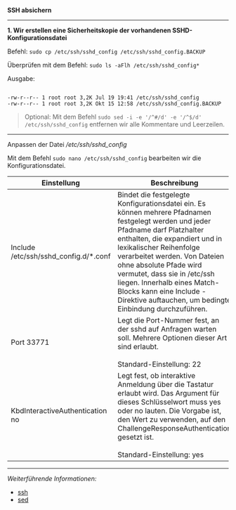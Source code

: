 **SSH absichern**

---

**1. Wir erstellen eine Sicherheitskopie der vorhandenen SSHD-Konfigurationsdatei**

Befehl: ```sudo cp /etc/ssh/sshd_config /etc/ssh/sshd_config.BACKUP```

Überprüfen mit dem Befehl: ```sudo ls -aFlh /etc/ssh/sshd_config*```

Ausgabe:
```

-rw-r--r-- 1 root root 3,2K Jul 19 19:41 /etc/ssh/sshd_config
-rw-r--r-- 1 root root 3,2K Okt 15 12:58 /etc/ssh/sshd_config.BACKUP

```

> Optional: Mit dem Befehl ```sudo sed -i -e '/^#/d' -e '/^$/d' /etc/ssh/sshd_config``` entfernen wir alle Kommentare und Leerzeilen.

---

Anpassen der Datei _/etc/ssh/sshd_config_

Mit dem Befehl ```sudo nano /etc/ssh/sshd_config``` bearbeiten wir die Konfigurationsdatei.

| Einstellung          | Beschreibung |
| -------------------- | ------------ |
| Include /etc/ssh/sshd_config.d/*.conf | Bindet die festgelegte Konfigurationsdatei ein. Es können mehrere Pfadnamen festgelegt werden und jeder Pfadname darf Platzhalter enthalten, die expandiert und in lexikalischer Reihenfolge verarbeitet werden. Von Dateien ohne absolute Pfade wird vermutet, dass sie in /etc/ssh liegen. Innerhalb eines Match-Blocks kann eine Include -Direktive auftauchen, um bedingte Einbindung durchzuführen. |
| Port 33771                            | Legt die Port-Nummer fest, an der sshd auf Anfragen warten soll. Mehrere Optionen dieser Art sind erlaubt.<br/><br/>Standard-Einstellung: 22 |
| KbdInteractiveAuthentication no       | Legt fest, ob interaktive Anmeldung über die Tastatur erlaubt wird. Das Argument für dieses Schlüsselwort muss yes oder no lauten. Die Vorgabe ist, den Wert zu verwenden, auf den ChallengeResponseAuthentication gesetzt ist.<br/><br/>Standard-Einstellung: yes |
	

---

_Weiterführende Informationen:_
* [ssh](https://wiki.ubuntuusers.de/SSH/)
* [sed](https://wiki.ubuntuusers.de/sed/)
